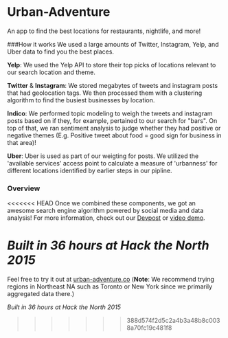 # Urban-Adventure
An app to find the best locations for restaurants, nightlife, and more!

###How it works
We used a large amounts of Twitter, Instagram, Yelp, and Uber data to find you the best places. 

__Yelp__: We used the Yelp API to store their top picks of locations relevant to our search location and theme.

__Twitter__ & __Instagram__: We stored megabytes of tweets and instagram posts that had geolocation tags. We then processed them with a clustering algorithm to find the busiest businesses by location. 

__Indico__: We performed topic modeling to weigh the tweets and instagram posts based on if they, for example, pertained to our search for "bars". On top of that, we ran sentiment analysis to judge whether they had positive or negative themes (E.g. Positive tweet about food = good sign for business in that area)!

__Uber__: Uber is used as part of our weigting for posts. We utilized the 'available services' access point to calculate a measure of 'urbanness' for different locations identified by earlier steps in our pipline.  

### Overview

<<<<<<< HEAD
Once we combined these components, we got an awesome search engine algorithm powered by social media and data analysis! For more information, check out our [Devpost](http://devpost.com/software/urban-adventure) or [video demo](https://www.youtube.com/watch?v=bs2WjugDjAg). 

*Built in 36 hours at Hack the North 2015*
=======
Feel free to try it out at [urban-adventure.co](http://urban-adventure.co) (__Note__: We recommend trying regions in Northeast NA such as Toronto or New York since we primarily aggregated data there.)

_Built in 36 hours at Hack the North 2015_
>>>>>>> 388d574f2d5c2a4b3a48b8c0038a70fc19c481f8
